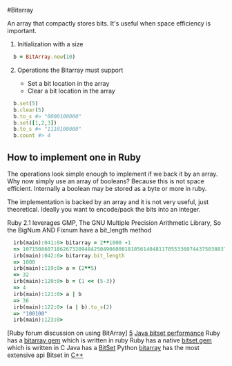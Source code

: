 #Bitarray

An array that compactly stores bits. It's useful when space efficiency is important. 


1.  Initialization with a size
  
  ```ruby
    b = BitArray.new(10) 
  ```  
2.  Operations the Bitarray must support

    - Set a bit location in the array
    - Clear a bit location in the array
  
  ```ruby
    b.set(5) 
    b.clear(5)
    b.to_s #> "0000100000"
    b.set([1,2,3])
    b.to_s #> "1110100000"
    b.count #> 4 
  ```  
## How to implement one in Ruby

The operations look simple enough to implement if we back it by an array. Why now simply use an array of booleans? Because this is not space efficient. Internally a boolean may be stored as a byte or more in ruby. 

The implementation is backed by an array and it is not very useful, just theoretical. Ideally you want to encode/pack the bits into an integer.

Ruby 2.1 leverages GMP, The GNU Multiple Precision Arithmetic Library, So the BigNum AND Fixnum have a bit_length method

  ```ruby
    irb(main):041:0> bitarray = 2**1000 -1
    => 10715086071862673209484250490600018105614048117055336074437503883703510511249361224931983788156958581275946729175531468251871452856923140435984577574698574803934567774824230985421074605062371141877954182153046474983581941267398767559165543946077062914571196477686542167660429831652624386837205668069375
    irb(main):042:0> bitarray.bit_length
    => 1000
    irb(main):119:0> a = (2**5)
    => 32
    irb(main):120:0> b = (1 << (5-3))
    => 4
    irb(main):121:0> a | b
    => 36
    irb(main):122:0> (a | b).to_s(2)
    => "100100"
    irb(main):123:0>
  ```

[Ruby forum discussion on using BitArray] [5]
[Java bitset performance][4]
Ruby has a [bitarray gem][1] which is written in ruby
Ruby has a native [bitset gem][3] which is written in C
Java has a [BitSet][2]
Python [bitarray][6] has the most extensive api
Bitset in [C++][8]

[1]: https://github.com/peterc/bitarray
[2]: http://docs.oracle.com/javase/7/docs/api/java/util/BitSet.html
[3]: https://github.com/tyler/bitset
[4]: http://java-performance.info/bit-sets/
[5]: https://www.ruby-forum.com/topic/4419629
[6]: https://github.com/ilanschnell/bitarray
[7]: https://gmplib.org/
[8]: http://www.cplusplus.com/reference/bitset/bitset/